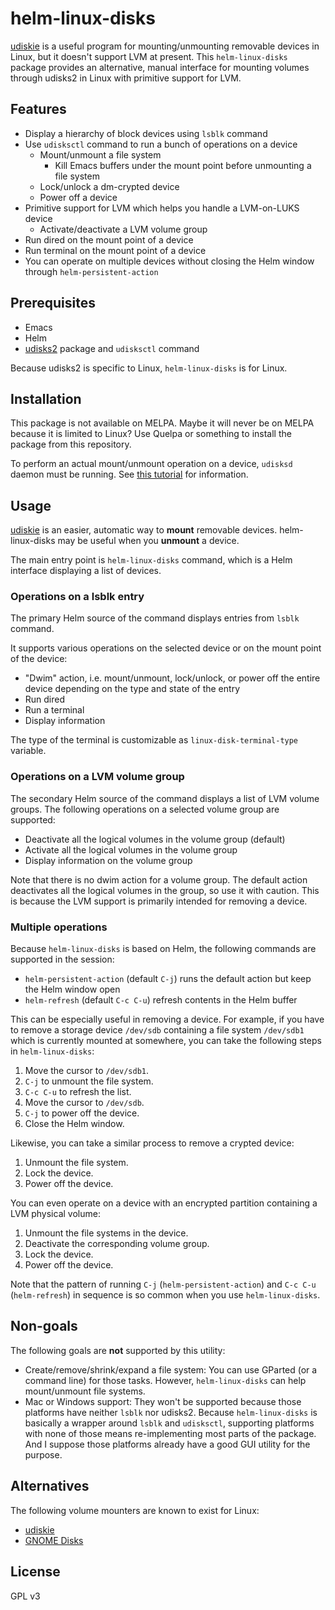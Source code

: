 # helm-linux-disks

[udiskie](https://github.com/coldfix/udiskie) is a useful program for mounting/unmounting removable devices in Linux, but it doesn't support LVM at present. This `helm-linux-disks` package provides an alternative, manual interface for mounting volumes through udisks2 in Linux with primitive support for LVM. 

## Features

- Display a hierarchy of block devices using `lsblk` command
- Use `udisksctl` command to run a bunch of operations on a device
  - Mount/unmount a file system
    - Kill Emacs buffers under the mount point before unmounting a file system
  - Lock/unlock a dm-crypted device
  - Power off a device
- Primitive support for LVM which helps you handle a LVM-on-LUKS device
  - Activate/deactivate a LVM volume group
- Run dired on the mount point of a device
- Run terminal on the mount point of a device
- You can operate on multiple devices without closing the Helm window through `helm-persistent-action`

## Prerequisites

- Emacs
- Helm
- [udisks2](https://wiki.archlinux.org/index.php/Udisks) package and `udisksctl` command

Because udisks2 is specific to Linux, `helm-linux-disks` is for Linux.

## Installation

This package is not available on MELPA. Maybe it will never be on MELPA because it is limited to Linux? Use Quelpa or something to install the package from this repository.

To perform an actual mount/unmount operation on a device, `udisksd` daemon must be running. See [this tutorial](https://wiki.archlinux.org/index.php/Udisks) for information.

## Usage

[udiskie](https://github.com/coldfix/udiskie) is an easier, automatic way to **mount** removable devices. helm-linux-disks may be useful when you **unmount** a device.

The main entry point is `helm-linux-disks` command, which is a Helm interface displaying a list of devices.

### Operations on a lsblk entry

The primary Helm source of the command displays entries from `lsblk` command.

It supports various operations on the selected device or on the mount point of the device:

- "Dwim" action, i.e. mount/unmount, lock/unlock, or power off the entire device depending on the type and state of the entry
- Run dired
- Run a terminal
- Display information

The type of the terminal is customizable as `linux-disk-terminal-type` variable.

### Operations on a LVM volume group

The secondary Helm source of the command displays a list of LVM volume groups. The following operations on a selected volume group are supported:

- Deactivate all the logical volumes in the volume group (default)
- Activate all the logical volumes in the volume group
- Display information on the volume group

Note that there is no dwim action for a volume group. The default action deactivates all the logical volumes in the group, so use it with caution. This is because the LVM support is primarily intended for removing a device.

### Multiple operations

Because `helm-linux-disks` is based on Helm, the following commands are supported in the session:

- `helm-persistent-action` (default `C-j`) runs the default action but keep the Helm window open
- `helm-refresh` (default `C-c C-u`) refresh contents in the Helm buffer

This can be especially useful in removing a device. For example, if you have to remove a storage device `/dev/sdb` containing a file system `/dev/sdb1` which is currently mounted at somewhere, you can take the following steps in `helm-linux-disks`:

1. Move the cursor to `/dev/sdb1`.
2. `C-j` to unmount the file system.
3. `C-c C-u` to refresh the list.
4. Move the cursor to `/dev/sdb`.
5. `C-j` to power off the device.
6. Close the Helm window.

Likewise, you can take a similar process to remove a crypted device:

1. Unmount the file system.
2. Lock the device.
3. Power off the device.

You can even operate on a device with an encrypted partition containing a LVM physical volume:

1. Unmount the file systems in the device.
2. Deactivate the corresponding volume group.
3. Lock the device.
4. Power off the device.

Note that the pattern of running `C-j` (`helm-persistent-action`) and `C-c C-u` (`helm-refresh`) in sequence is so common when you use `helm-linux-disks`.

## Non-goals

The following goals are **not** supported by this utility:

- Create/remove/shrink/expand a file system: You can use GParted (or a command line) for those tasks. However, `helm-linux-disks` can help mount/unmount file systems.
- Mac or Windows support: They won't be supported because those platforms have neither `lsblk` nor udisks2. Because `helm-linux-disks` is basically a wrapper around `lsblk` and `udisksctl`, supporting platforms with none of those means re-implementing most parts of the package. And I suppose those platforms already have a good GUI utility for the purpose.

## Alternatives

The following volume mounters are known to exist for Linux:

- [udiskie](https://github.com/coldfix/udiskie)
- [GNOME Disks](https://en.wikipedia.org/wiki/GNOME_Disks)

## License

GPL v3
